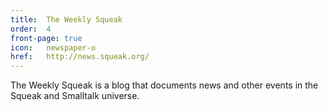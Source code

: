 ```yaml
---
title:  The Weekly Squeak
order:  4
front-page: true
icon:   newspaper-o
href:   http://news.squeak.org/
---
```

The Weekly Squeak is a blog that documents news and other events in the Squeak
and Smalltalk universe.
